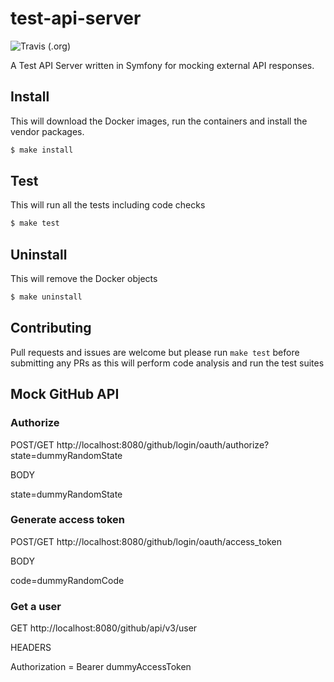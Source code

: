# test-api-server
![Travis (.org)](https://img.shields.io/travis/howToCodeWell/test-api-server)

A  Test API Server written in Symfony for mocking external API responses.

## Install
This will download the Docker images, run the containers and install the vendor packages.
```bash
$ make install
```
## Test
This will run all the tests including code checks
```bash
$ make test
```
## Uninstall
This will remove the Docker objects
```bash
$ make uninstall
```
## Contributing
Pull requests and issues are welcome but please run `make test` before submitting any PRs as this will perform code analysis and run the test suites
## Mock GitHub API

### Authorize
POST/GET http://localhost:8080/github/login/oauth/authorize?state=dummyRandomState

BODY

state=dummyRandomState

### Generate access token
POST/GET http://localhost:8080/github/login/oauth/access_token

BODY 

code=dummyRandomCode

### Get a user
GET http://localhost:8080/github/api/v3/user

HEADERS 

Authorization = Bearer dummyAccessToken


